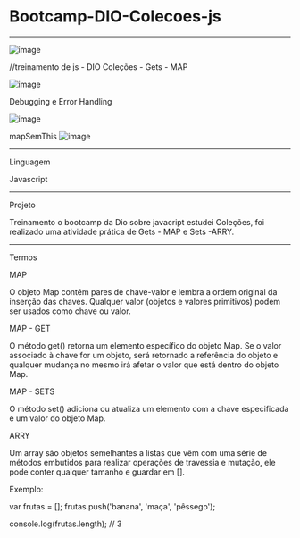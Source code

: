 # Bootcamp-DIO-Colecoes-js
*******************************************************************************************************************
![image](https://user-images.githubusercontent.com/72118415/160239477-9ddc15f6-7a6d-4d17-878c-cc1faf1bc6d2.png)

//treinamento de js - DIO Coleções - Gets - MAP

![image](https://user-images.githubusercontent.com/72118415/160239500-7a922d81-0556-4fe4-a493-8f6f2bfcbc6e.png)

Debugging e Error Handling

![image](https://user-images.githubusercontent.com/72118415/160263685-4f5f3368-d9dd-4f01-80e6-724a08df4f13.png)

mapSemThis
![image](https://user-images.githubusercontent.com/72118415/163699492-b00493fa-ad77-4cd0-a5a7-2ecbbb8453fb.png)

*****************************************************************************************************************
Linguagem 

Javascript
****************************************************************************************************************
Projeto

Treinamento o bootcamp da Dio sobre javacript estudei  Coleções, foi realizado
uma atividade prática de Gets - MAP e Sets -ARRY.
****************************************************************************************************************
Termos 

MAP

O objeto Map contém pares de chave-valor e lembra a ordem original da inserção das chaves. Qualquer valor 
(objetos e valores primitivos) podem ser usados como chave ou valor.

MAP - GET

O método get() retorna um elemento específico do objeto Map. Se o valor associado à chave for um objeto, 
será retornado a referência do objeto e qualquer mudança no mesmo irá afetar o valor que está dentro do objeto Map.

MAP - SETS

O método set() adiciona ou atualiza um elemento com a chave especificada e um valor do objeto Map.


ARRY

Um array são objetos semelhantes a listas que vêm com uma série de métodos embutidos para realizar operações
de travessia e mutação, ele pode conter qualquer tamanho e guardar em [].

Exemplo:

var frutas = [];
frutas.push('banana', 'maça', 'pêssego');

console.log(frutas.length); // 3


